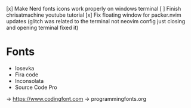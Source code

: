 [x] Make Nerd fonts icons work properly on windows terminal
[ ] Finish chrisatmachine youtube tutorial
[x] Fix floating window for packer.nvim updates (glitch was related to the terminal not neovim config
    just closing and opening terminal fixed it)

# Fonts
- Iosevka
- Fira code
- Inconsolata
- Source Code Pro

-> https://www.codingfont.com
-> programmingfonts.org


